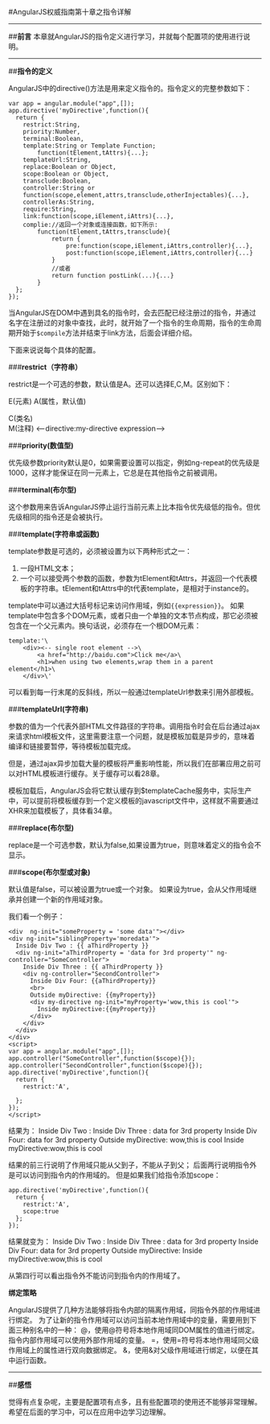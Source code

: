 ﻿#AngularJS权威指南第十章之指令详解


---

##**前言**
本章就AngularJS的指令定义进行学习，并就每个配置项的使用进行说明。

---

##**指令的定义**

AngularJS中的directive()方法是用来定义指令的。指令定义的完整参数如下：
```
var app = angular.module("app",[]);
app.directive('myDirective',function(){
  return {
    restrict:String,
    priority:Number,
    terminal:Boolean,
    template:String or Template Function;
        function(tElement,tAttrs){...};
    templateUrl:String,
    replace:Boolean or Object,
    scope:Boolean or Object,
    transclude:Boolean,
    controller:String or
    function(scope,element,attrs,transclude,otherInjectables){...},
    controllerAs:String,
    require:String,
    link:function(scope,iElement,iAttrs){...},
    complie://返回一个对象或连接函数，如下所示:
        function(tElement,tAttrs,transclude){
            return {
                pre:function(scope,iElement,iAttrs,controller){...},
                post:function(scope,iElement,iAttrs,controller){...}
            }
            //或者
            return function postLink(...){...}
        }
  };
});
```

当AngularJS在DOM中遇到具名的指令时，会去匹配已经注册过的指令，并通过名字在注册过的对象中查找，此时，就开始了一个指令的生命周期，指令的生命周期开始于`$compile`方法并结束于link方法，后面会详细介绍。

下面来说说每个具体的配置。

###**restrict（字符串）**

restrict是一个可选的参数，默认值是A。还可以选择E,C,M。区别如下：

E(元素)
<my-directive></my-directive>
A(属性，默认值)
<div my-directive="expression"></div>
C(类名)
<div class="my-directive:expression;"></div>
M(注释)
<--directive:my-directive expression-->

###**priority(数值型)**

优先级参数priority默认是0，如果需要设置可以指定，例如ng-repeat的优先级是1000，这样才能保证在同一元素上，它总是在其他指令之前被调用。

###**terminal(布尔型)**

这个参数用来告诉AngularJS停止运行当前元素上比本指令优先级低的指令。但优先级相同的指令还是会被执行。

###**template(字符串或函数)**

template参数是可选的，必须被设置为以下两种形式之一：

1. 一段HTML文本；
2. 一个可以接受两个参数的函数，参数为tElement和tAttrs，并返回一个代表模板的字符串。tElement和tAttrs中的t代表template，是相对于instance的。

template中可以通过大括号标记来访问作用域，例如`{{expression}}`。
如果template中包含多个DOM元素，或者只由一个单独的文本节点构成，那它必须被包含在一个父元素内。换句话说，必须存在一个根DOM元素：
```
template:'\
    <div><-- single root element -->\
        <a href="http://baidu.com">Click me</a>\
        <h1>when using two elements,wrap them in a parent element</h1>\
    </div>\'
```

可以看到每一行末尾的反斜线，所以一般通过templateUrl参数来引用外部模板。

###**templateUrl(字符串)**

参数的值为一个代表外部HTML文件路径的字符串。调用指令时会在后台通过ajax来请求html模板文件，这里需要注意一个问题，就是模板加载是异步的，意味着编译和链接要暂停，等待模板加载完成。

但是，通过ajax异步加载大量的模板将严重影响性能，所以我们在部署应用之前可以对HTML模板进行缓存。关于缓存可以看28章。

模板加载后，AngularJS会将它默认缓存到$templateCache服务中，实际生产中，可以提前将模板缓存到一个定义模板的javascript文件中，这样就不需要通过XHR来加载模板了，具体看34章。

###**replace(布尔型)**

replace是一个可选参数，默认为false,如果设置为true，则意味着定义的指令会不显示。


    
###**scope(布尔型或对象)**

默认值是false，可以被设置为true或一个对象。
如果设为true，会从父作用域继承并创建一个新的作用域对象。

我们看一个例子：
```
<div  ng-init="someProperty = 'some data'"></div>
<div ng-init="siblingProperty='moredata'">
  Inside Div Two : {{ aThirdProperty }}
  <div ng-init="aThirdProperty = 'data for 3rd property'" ng-controller="SomeController">
    Inside Div Three : {{ aThirdProperty }}
    <div ng-controller="SecondController">
      Inside Div Four: {{aThirdProperty}}
      <br>
      Outside myDirective: {{myProperty}}
      <div my-directive ng-init="myProperty='wow,this is cool'">
        Inside myDirective:{{myProperty}}
      </div>
    </div>
  </div>
</div>
<script>
var app = angular.module("app",[]);
app.controller("SomeController",function($scope){});
app.controller("SecondController",function($scope){});
app.directive('myDirective',function(){
  return {
    restrict:'A',

  };
});
</script>
```

结果为：
Inside Div Two :
Inside Div Three : data for 3rd property
Inside Div Four: data for 3rd property 
Outside myDirective: wow,this is cool
Inside myDirective:wow,this is cool

结果的前三行说明了作用域只能从父到子，不能从子到父；
后面两行说明指令外是可以访问到指令内的作用域的。
但是如果我们给指令添加scope：
```
app.directive('myDirective',function(){
  return {
    restrict:'A',
    scope:true
  };
});
```

结果就变为：
Inside Div Two :
Inside Div Three : data for 3rd property
Inside Div Four: data for 3rd property 
Outside myDirective:
Inside myDirective:wow,this is cool

从第四行可以看出指令外不能访问到指令内的作用域了。


**绑定策略**

AngularJS提供了几种方法能够将指令内部的隔离作用域，同指令外部的作用域进行绑定。
为了让新的指令作用域可以访问当前本地作用域中的变量，需要用到下面三种别名中的一种：
@，使用@符号将本地作用域同DOM属性的值进行绑定。指令内部作用域可以使用外部作用域的变量。
=，使用=符号将本地作用域同父级作用域上的属性进行双向数据绑定。
&，使用&对父级作用域进行绑定，以便在其中运行函数。


---

##**感悟**

觉得有点复杂呢，主要是配置项有点多，且有些配置项的使用还不能够非常理解。希望在后面的学习中，可以在应用中边学习边理解。
